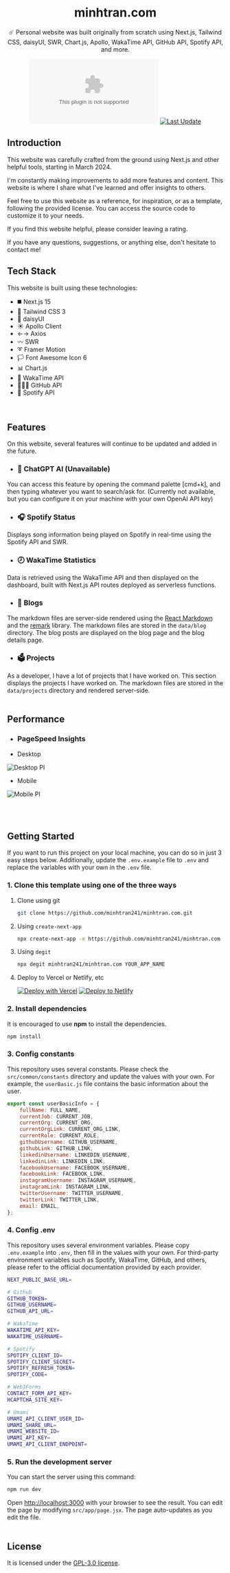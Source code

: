 <div align="center">
  <h1>minhtran.com</h1>
  <p>☄️ Personal website was built originally from scratch using Next.js, Tailwind CSS, daisyUI, SWR, Chart.js, Apollo, WakaTime API, GitHub API, Spotify API, and more. </p>

[![GitHub Repo stars](https://img.shields.io/github/stars/minhtran241/minhtran.com)](https://github.com/minhtran241/minhtran.com/stargazers)
[![Last Update](https://img.shields.io/badge/deps%20update-every%20sunday-blue.svg)](https://shields.io/)

</div>

## Introduction

This website was carefully crafted from the ground using Next.js and other helpful tools, starting in March 2024.

I'm constantly making improvements to add more features and content. This website is where I share what I've learned and offer insights to others.

Feel free to use this website as a reference, for inspiration, or as a template, following the provided license. You can access the source code to customize it to your needs.

If you find this website helpful, please consider leaving a rating.

If you have any questions, suggestions, or anything else, don't hesitate to contact me!

## Tech Stack

This website is built using these technologies:

-   ◼️ Next.js 15
-   💠 Tailwind CSS 3
-   🌺 daisyUI
-   ☀️ Apollo Client
-   ←→ Axios
-   〰️ SWR
-   ➰ Framer Motion
-   🏳️ Font Awesome Icon 6
-   📊 Chart.js
-   🎥 WakaTime API
-   👨🏻‍💻 GitHub API
-   🎵 Spotify API

<br />

## Features

On this website, several features will continue to be updated and added in the future.

-   ### 🤖 ChatGPT AI (Unavailable)

You can access this feature by opening the command palette [cmd+k], and then typing whatever you want to search/ask for. (Currently not available, but you can configure it on your machine with your own OpenAI API key)

-   ### 🎧 Spotify Status

Displays song information being played on Spotify in real-time using the Spotify API and SWR.

-   ### 🕗 WakaTime Statistics

Data is retrieved using the WakaTime API and then displayed on the dashboard, built with Next.js API routes deployed as serverless functions.

-   ### 📝 Blogs

The markdown files are server-side rendered using the [React Markdown](https://github.com/remarkjs/react-markdown) and the [remark](https://github.com/remarkjs/react-markdown) library. The markdown files are stored in the `data/blog` directory. The blog posts are displayed on the blog page and the blog details page.

-   ### 🗳 Projects

As a developer, I have a lot of projects that I have worked on. This section displays the projects I have worked on. The markdown files are stored in the `data/projects` directory and rendered server-side.
<br /><br />

## Performance

-   ### PageSpeed Insights

-   Desktop

![Desktop PI](https://github.com/minhtran241/minhtran.com/blob/main/public/about-this-website/lh-rp-desktop.png)

-   Mobile

![Mobile PI](https://github.com/minhtran241/minhtran.com/blob/main/public/about-this-website/lh-rp-mobile.png)

<br /><br />

## Getting Started

If you want to run this project on your local machine, you can do so in just 3 easy steps below. Additionally, update the `.env.example` file to `.env` and replace the variables with your own in the `.env` file.

### 1. Clone this template using one of the three ways

1. Clone using git

    ```bash
    git clone https://github.com/minhtran241/minhtran.com.git
    ```

2. Using `create-next-app`

    ```bash
    npx create-next-app -e https://github.com/minhtran241/minhtran.com project-name
    ```

3. Using `degit`

    ```bash
    npx degit minhtran241/minhtran.com YOUR_APP_NAME
    ```

4. Deploy to Vercel or Netlify, etc

    [![Deploy with Vercel](https://vercel.com/button)](https://vercel.com/new/git/external?repository-url=https://github.com/minhtran241/minhtran.com)
    [![Deploy to Netlify](https://www.netlify.com/img/deploy/button.svg)](https://app.netlify.com/start/deploy?repository=https://github.com/minhtran241/minhtran.com)

### 2. Install dependencies

It is encouraged to use **npm** to install the dependencies.

```bash
npm install
```

### 3. Config constants

This repository uses several constants. Please check the `src/common/constants` directory and update the values with your own. For example, the `userBasic.js` file contains the basic information about the user.

```javascript
export const userBasicInfo = {
    fullName: FULL_NAME,
    currentJob: CURRENT_JOB,
    currentOrg: CURRENT_ORG,
    currentOrgLink: CURRENT_ORG_LINK,
    currentRole: CURRENT_ROLE,
    githubUsername: GITHUB_USERNAME,
    githubLink: GITHUB_LINK,
    linkedinUsername: LINKEDIN_USERNAME,
    linkedinLink: LINKEDIN_LINK,
    facebookUsername: FACEBOOK_USERNAME,
    facebookLink: FACEBOOK_LINK,
    instagramUsername: INSTAGRAM_USERNAME,
    instagramLink: INSTAGRAM_LINK,
    twitterUsername: TWITTER_USERNAME,
    twitterLink: TWITTER_LINK,
    email: EMAIL,
};
```

### 4. Config .env

This repository uses several environment variables. Please copy `.env.example` into `.env`, then fill in the values with your own. For third-party environment variables such as Spotify, WakaTime, GitHub, and others, please refer to the official documentation provided by each provider.

```bash
NEXT_PUBLIC_BASE_URL=

# Github
GITHUB_TOKEN=
GITHUB_USERNAME=
GITHUB_API_URL=

# WakaTime
WAKATIME_API_KEY=
WAKATIME_USERNAME=

# Spotify
SPOTIFY_CLIENT_ID=
SPOTIFY_CLIENT_SECRET=
SPOTIFY_REFRESH_TOKEN=
SPOTIFY_CODE=

# Web3Forms
CONTACT_FORM_API_KEY=
HCAPTCHA_SITE_KEY=

# Umami
UMAMI_API_CLIENT_USER_ID=
UMAMI_SHARE_URL=
UMAMI_WEBSITE_ID=
UMAMI_API_KEY=
UMAMI_API_CLIENT_ENDPOINT=
```

### 5. Run the development server

You can start the server using this command:

```bash
npm run dev
```

Open [http://localhost:3000](http://localhost:3000) with your browser to see the result. You can edit the page by modifying `src/app/page.jsx`. The page auto-updates as you edit the file.
<br /><br />

## License

It is licensed under the [GPL-3.0 license](https://github.com/minhtran241/minhtran.com/blob/master/LICENSE).
